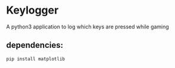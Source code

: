 # Keylogger

A python3 application to log which keys are pressed while gaming

## dependencies:

```pip install matplotlib```